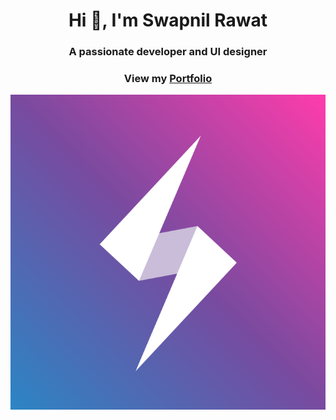 <h1 align="center">Hi 👋, I'm Swapnil Rawat</h1>
<h3 align="center" >A passionate developer and UI designer</h3>
<h3 align="center" text-transform="uppercase">View my <a href="https://swapnilr17.github.io/">Portfolio</a></h3>
<div width="100%" display="flex" justify-content="center"><img src="https://github.com/swapnilr17/swapnilr17/blob/master/images/logo.png?raw=true"></div>
